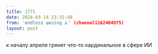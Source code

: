 ```yaml
---
title: 1771
date: 2024-03-14 23:31:48
from: 'endless шизing ⍼' (channel1162404975)
layout: post
---
```


к началу апреля грянет что-то кардинальное в сфере ИИ
